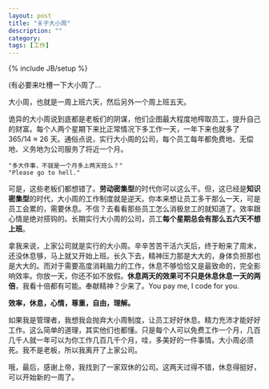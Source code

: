 ```yaml
---
layout: post
title: "关于大小周"
description: ""
category:
tags: [工作]
---
```

{% include JB/setup %}

(有必要来吐槽一下大小周了…

大小周，也就是一周上班六天，然后另外一个周上班五天。

诡异的大小周说到底都是老板们的阴谋，他们企图最大程度地榨取员工，提升自己的财富。每个人两个星期下来比正常情况下多工作一天，一年下来也就多了 365/14 ≈ 26 天。通俗点说，实行大小周的公司，每个员工每年都免费地、无偿地、义务地为公司服务了将近一个月。

	"多大件事，不就是一个月多上两天班么？"
	"Please go to hell."

可是，这些老板们都想错了。**劳动密集型**的时代你可以这么干。但，这已经是**知识密集型**的时代，大小周的工作制度就是逆天。你本来想让员工多干那么一天，可是员工会累的，需要休息。不信？去看看那些员工怎么消极怠工的就知道了。效率跟心情是绝对搭钩的。长期实行大小周的公司，员工**每个星期总会有那么五六天不想上班**。

拿我来说，上家公司就是实行的大小周。辛辛苦苦干活六天后，终于盼来了周末，还没休息够，马上就又开始上班。长久下去，精神压力那是大大的，身体负担那也是大大的。而对于需要高度消耗脑力的工作，休息不够恰恰又是最致命的，完全影响效率。你放一天，你还不如不放假。**休息两天的效果可不只是休息休息一天的两倍**，我看十倍都有可能。奉献精神？少来了。You pay me, I code for you.

**效率，休息，心情，尊重，自由，理解。**

如果我是管理者，我想我会抛弃大小周制度，让员工好好休息。精力充沛才能好好工作。这么简单的道理，其实他们也都懂。只是每个人可以免费工作一个月，几百几千人就一年可以为你工作几百几千个月，哇，多美好的一件事情。大小周必须死。我不是老板，所以我离开了上家公司。

哦，最后，感谢上帝，我找到了一家双休的公司。这两天过得不错，休息得挺好，可以开始新的一周了。